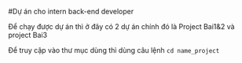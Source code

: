 #Dự án cho intern back-end developer

Để chạy được dự án thì ở đây có 2 dự án chính đó là Project Bai1&2 và project Bai3

Để truy cập vào thư mục dùng thì dùng câu lệnh `cd name_project`
